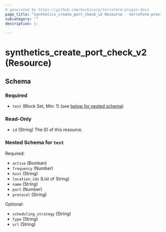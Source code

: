```yaml
---
# generated by https://github.com/hashicorp/terraform-plugin-docs
page_title: "synthetics_create_port_check_v2 Resource - terraform-provider-synthetics-fork"
subcategory: ""
description: |-
  
---
```


# synthetics_create_port_check_v2 (Resource)





<!-- schema generated by tfplugindocs -->
## Schema

### Required

- `test` (Block Set, Min: 1) (see [below for nested schema](#nestedblock--test))

### Read-Only

- `id` (String) The ID of this resource.

<a id="nestedblock--test"></a>
### Nested Schema for `test`

Required:

- `active` (Boolean)
- `frequency` (Number)
- `host` (String)
- `location_ids` (List of String)
- `name` (String)
- `port` (Number)
- `protocol` (String)

Optional:

- `scheduling_strategy` (String)
- `type` (String)
- `url` (String)


